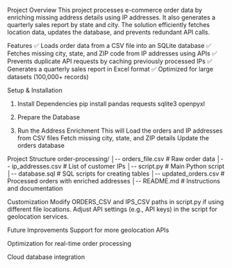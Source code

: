 Project Overview
This project processes e-commerce order data by enriching missing address details using IP addresses. It also generates a quarterly sales report by state and city. The solution efficiently fetches location data, updates the database, and prevents redundant API calls.

Features
✅ Loads order data from a CSV file into an SQLite database
✅ Fetches missing city, state, and ZIP code from IP addresses using APIs
✅ Prevents duplicate API requests by caching previously processed IPs
✅ Generates a quarterly sales report in Excel format
✅ Optimized for large datasets (100,000+ records)


Setup & Installation

1. Install Dependencies
pip install pandas requests sqlite3 openpyxl

2. Prepare the Database

3. Run the Address Enrichment
This will Load the orders and IP addresses from CSV files
Fetch missing city, state, and ZIP details
Update the orders database


Project Structure
order-processing/
│-- orders_file.csv        # Raw order data
│-- ip_addresses.csv       # List of customer IPs
│-- script.py              # Main Python script
│-- database.sql           # SQL scripts for creating tables
│-- updated_orders.csv     # Processed orders with enriched addresses
│-- README.md              # Instructions and documentation

Customization
Modify ORDERS_CSV and IPS_CSV paths in script.py if using different file locations.
Adjust API settings (e.g., API keys) in the script for geolocation services.

Future Improvements
Support for more geolocation APIs

Optimization for real-time order processing

Cloud database integration
